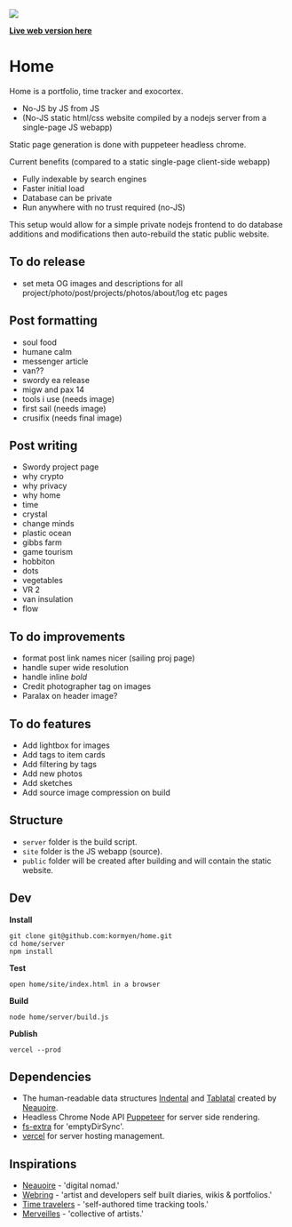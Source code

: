 <img src='https://media.githubusercontent.com/media/kormyen/home/master/site/media/2019-07-09_21-13.jpg'/>

[**Live web version here**](https://kor.nz)

# Home
Home is a portfolio, time tracker and exocortex.
- No-JS by JS from JS
- (No-JS static html/css website compiled by a nodejs server from a single-page JS webapp)

Static page generation is done with puppeteer headless chrome.

Current benefits (compared to a static single-page client-side webapp)
- Fully indexable by search engines
- Faster initial load
- Database can be private
- Run anywhere with no trust required (no-JS)

This setup would allow for a simple private nodejs frontend to do database additions and modifications then auto-rebuild the static public website.

## To do release
- set meta OG images and descriptions for all project/photo/post/projects/photos/about/log etc pages

## Post formatting
- soul food
- humane calm
- messenger article
- van??
- swordy ea release
- migw and pax 14
- tools i use (needs image)
- first sail (needs image)
- crusifix (needs final image)

## Post writing
- Swordy project page
- why crypto
- why privacy
- why home
- time
- crystal
- change minds
- plastic ocean
- gibbs farm
- game tourism
- hobbiton
- dots
- vegetables
- VR 2
- van insulation
- flow

## To do improvements
- format post link names nicer (sailing proj page)
- handle super wide resolution
- handle inline *bold*
- Credit photographer tag on images
- Paralax on header image?

## To do features
- Add lightbox for images
- Add tags to item cards
- Add filtering by tags
- Add new photos
- Add sketches
- Add source image compression on build

## Structure
- `server` folder is the build script.
- `site` folder is the JS webapp (source).
- `public` folder will be created after building and will contain the static website.

## Dev

**Install**
```
git clone git@github.com:kormyen/home.git
cd home/server
npm install
```

**Test**
```
open home/site/index.html in a browser
```

**Build**
```
node home/server/build.js
```

**Publish**
```
vercel --prod
```

## Dependencies
- The human-readable data structures [Indental](https://wiki.xxiivv.com/#indental) and [Tablatal](https://wiki.xxiivv.com/#tablatal) created by [Neauoire](http://wiki.xxiivv.com).
- Headless Chrome Node API [Puppeteer](https://pptr.dev) for server side rendering.
- [fs-extra](https://www.npmjs.com/package/fs-extra) for 'emptyDirSync'.
- [vercel](https://vercel.com/download) for server hosting management.

## Inspirations
- [Neauoire](https://wiki.xxiivv.com/#home) - 'digital nomad.'
- [Webring](http://webring.xxiivv.com) - 'artist and developers self built diaries, wikis & portfolios.'
- [Time travelers](https://github.com/merveilles/Time-Travelers) - 'self-authored time tracking tools.'
- [Merveilles](https://merveilles.town) - 'collective of artists.'